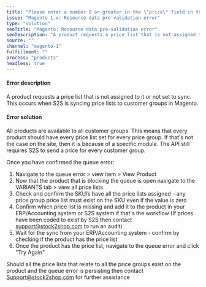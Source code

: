 ```yaml
---
title: "Please enter a number 0 or greater in the \"price\" field in the \"group_price:[#]\" set. Resource data pre-validation error"
issue: "Magento 1.x: Resource data pre-validation error"
type: "solution"
seoTitle: "Magento: Resource data pre-validation error"
seoDescription: "A product requests a price list that is not assigned to it or not set to sync."
source: ""
channel: "magento-1"
fulfillment: ""
process: "products"
headless: true
---
```


#### Error description
A product requests a price list that is not assigned to it or not set to sync.  This occurs when S2S is syncing price lists to customer groups in Magento. 

#### Error solution
All products are available to all customer groups. This means that every product should have every price list set for every price group. If that's not the case on the site, then it is because of a specific module. The API still requires S2S to send a price for every customer group.

Once you have confirmed the queue error: 

1. Navigate to the queue error > view item > View Product 
2. Now that the product that is blocking the queue is open navigate to the VARIANTS tab > view all price lists
3. Check and confirm the SKU/s have all the price lists assigned - any price group price list must exist on the SKU even if the value is zero
4. Confirm which price list is missing and add it to the product in your ERP/Accounting system or S2S system if that's the workflow (If prices have been coded to exist by S2S then contact support@stock2shop.com to run an audit)
5. Wait for the sync from your ERP/Accounting system - confirm by checking if the product has the price list
6. Once the product has the price list, navigate to the queue error and click "Try Again"

Should all the price lists that relate to all the price groups exist on the product and the queue error is persisting then contact Support@stock2shop.com for further assistance